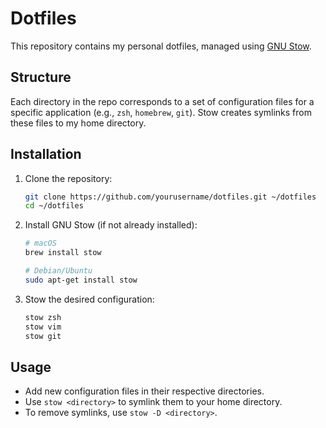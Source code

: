 # Dotfiles

This repository contains my personal dotfiles, managed using [GNU Stow](https://www.gnu.org/software/stow/).

## Structure

Each directory in the repo corresponds to a set of configuration files for a specific application (e.g., `zsh`, `homebrew`, `git`). Stow creates symlinks from these files to my home directory.

## Installation

1. Clone the repository:
    ```sh
    git clone https://github.com/yourusername/dotfiles.git ~/dotfiles
    cd ~/dotfiles
    ```

2. Install GNU Stow (if not already installed):
    ```sh
    # macOS
    brew install stow

    # Debian/Ubuntu
    sudo apt-get install stow
    ```

3. Stow the desired configuration:
    ```sh
    stow zsh
    stow vim
    stow git
    ```

## Usage

- Add new configuration files in their respective directories.
- Use `stow <directory>` to symlink them to your home directory.
- To remove symlinks, use `stow -D <directory>`.